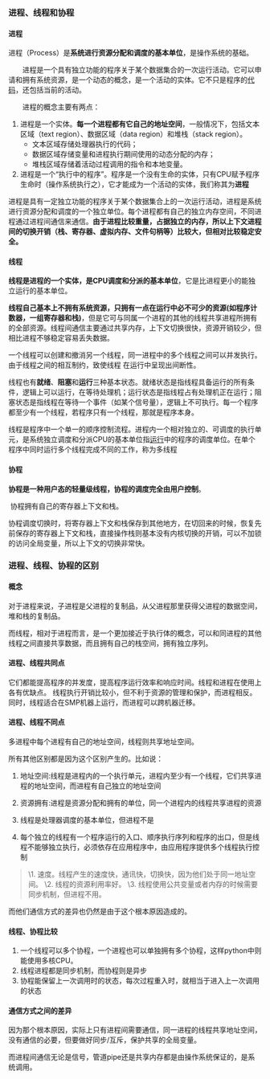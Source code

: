### 进程、线程和协程

#### 进程

​		进程（Process）是**系统进行资源分配和调度的基本单位**，是操作系统的基础。

　　进程是一个具有独立功能的程序关于某个数据集合的一次运行活动。它可以申请和拥有系统资源，是一个动态的概念，是一个活动的实体。它不只是程序的[代码](http://baike.baidu.com/view/41.htm)，还包括当前的活动。

　　进程的概念主要有两点：

1. 进程是一个实体。**每一个进程都有它自己的地址空间**，一般情况下，包括文本区域（text region）、数据区域（data region）和堆栈（stack region）。
   - 文本区域存储处理器执行的代码；
   - 数据区域存储变量和进程执行期间使用的动态分配的内存；
   - 堆栈区域存储着活动过程调用的指令和本地变量。
2. 进程是一个“执行中的程序”。程序是一个没有生命的实体，只有CPU赋予程序生命时（操作系统执行之），它才能成为一个活动的实体，我们称其为**进程**



​		进程是具有一定独立功能的程序关于某个数据集合上的一次运行活动，进程是系统进行资源分配和调度的一个独立单位。每个进程都有自己的独立内存空间，不同进程通过进程间通信来通信。**由于进程比较重量，占据独立的内存，所以上下文进程间的切换开销（栈、寄存器、虚拟内存、文件句柄等）比较大，但相对比较稳定安全。**



#### 线程

​		**线程是进程的一个实体，是CPU调度和分派的基本单位**，它是比进程更小的能独立运行的基本单位。

​		**线程自己基本上不拥有系统资源，只拥有一点在运行中必不可少的资源(如程序计数器，一组寄存器和栈)**，但是它可与同属一个进程的其他的线程共享进程所拥有的全部资源。线程间通信主要通过共享内存，上下文切换很快，资源开销较少，但相比进程不够稳定容易丢失数据。

​		一个线程可以创建和撤消另一个线程，同一进程中的多个线程之间可以并发执行。由于线程之间的相互制约，致使线程 在运行中呈现出间断性。

​		线程也有**就绪**、**阻塞**和**运行**三种基本状态。就绪状态是指线程具备运行的所有条件，逻辑上可以运行，在等待处理机；运行状态是指线程占有处理机正在运行；阻塞状态是指线程在等待一个事件（如某个信号量），逻辑上不可执行。每一个程序都至少有一个线程，若程序只有一个线程，那就是程序本身。

​		线程是程序中一个单一的顺序控制流程。进程内一个相对独立的、可调度的执行单元，是系统独立调度和分派CPU的基本单位指[运行](http://baike.baidu.com/view/1026025.htm)中的程序的调度单位。在单个程序中同时运行多个线程完成不同的工作，称为多线程



#### 协程

​		**协程是一种用户态的轻量级线程，**协程的调度完全由**用户控制**。

​		协程拥有自己的寄存器上下文和栈。

​		协程调度切换时，将寄存器上下文和栈保存到其他地方，在切回来的时候，恢复先前保存的寄存器上下文和栈，直接操作栈则基本没有内核切换的开销，可以不加锁的访问全局变量，所以上下文的切换非常快。





### 进程、线程、协程的区别

#### 概念

​		对于进程来说，子进程是父进程的复制品，从父进程那里获得父进程的数据空间，堆和栈的复制品。

​		而线程，相对于进程而言，是一个更加接近于执行体的概念，可以和同进程的其他线程之间直接共享数据，而且拥有自己的栈空间，拥有独立序列。



#### 进程、线程共同点

​		它们都能提高程序的并发度，提高程序运行效率和响应时间。线程和进程在使用上各有优缺点。 线程执行开销比较小，但不利于资源的管理和保护，而进程相反。同时，线程适合在SMP机器上运行，而进程可以跨机器迁移。



#### 进程、线程不同点

多进程中每个进程有自己的地址空间，线程则共享地址空间。

所有其他区别都是因为这个区别产生的。比如说：

1. 地址空间:线程是进程内的一个执行单元，进程内至少有一个线程，它们共享进程的地址空间，而进程有自己独立的地址空间

2. 资源拥有:进程是资源分配和拥有的单位，同一个进程内的线程共享进程的资源

3. 线程是处理器调度的基本单位，但进程不是

4. 每个独立的线程有一个程序运行的入口、顺序执行序列和程序的出口，但是线程不能够独立执行，必须依存在应用程序中，由应用程序提供多个线程执行控制

   

 

> \1. 速度。线程产生的速度快，通讯快，切换快，因为他们处于同一地址空间。 
> \2. 线程的资源利用率好。 
> \3. 线程使用公共变量或者内存的时候需要同步机制，但进程不用。

而他们通信方式的差异也仍然是由于这个根本原因造成的。



#### 线程、协程比较

1. 一个线程可以多个协程，一个进程也可以单独拥有多个协程，这样python中则能使用多核CPU。
2. 线程进程都是同步机制，而协程则是异步
3. 协程能保留上一次调用时的状态，每次过程重入时，就相当于进入上一次调用的状态



#### 通信方式之间的差异

​	因为那个根本原因，实际上只有进程间需要通信，同一进程的线程共享地址空间，没有通信的必要，但要做好同步/互斥，保护共享的全局变量。

​	而进程间通信无论是信号，管道pipe还是共享内存都是由操作系统保证的，是系统调用。